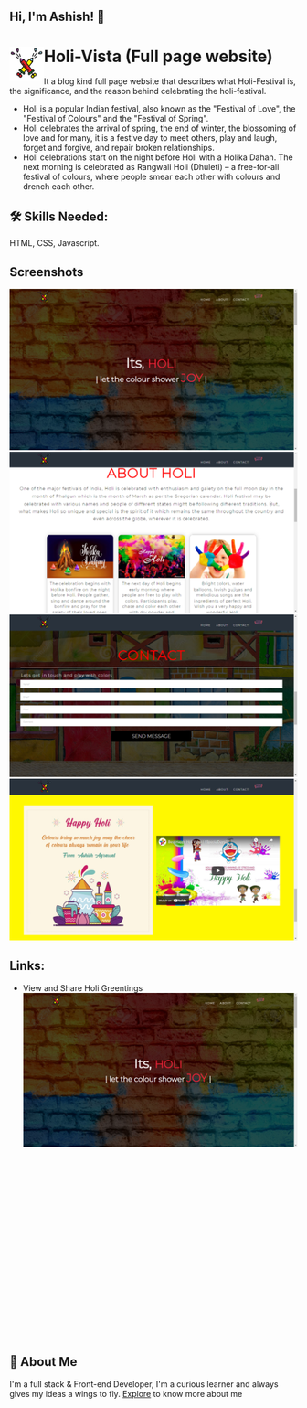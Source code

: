 
## Hi, I'm Ashish! 👋


# Holi-Vista (Full page website) <img src="./img/HoliLogo.png" align="left" width="60" height="60"/> 

It a blog kind full page website that describes what Holi-Festival is, the significance, and the reason behind celebrating
the holi-festival.
- Holi is a popular Indian festival, also known as the "Festival of Love", the "Festival of Colours" and the "Festival of Spring".
- Holi celebrates the arrival of spring, the end of winter, the blossoming of love and for many, it is a festive day to meet others, play and laugh, forget and forgive, and repair broken relationships.
- Holi celebrations start on the night before Holi with a Holika Dahan. The next morning is celebrated as Rangwali Holi (Dhuleti) – a free-for-all festival of colours, where people smear each other with colours and drench each other.


## 🛠 Skills Needed:
HTML, CSS, Javascript.

## Screenshots

![Home-Section](./ScreenShots/HomeSection.png)
![About-Section](./ScreenShots/AboutSection.png)
![Contact-Section](./ScreenShots/ContactSection.png)
![Greeting-Section](./ScreenShots/GreetingSection.png)

## Links:
- View and Share Holi Greentings
[![Watch the video](./ScreenShots/HomeSection.png)](https://www.youtube.com/embed/xAfE4mnQAe8?controls=0)
<iframe width="560" height="315" src="" title="YouTube video player" frameborder="0" allow="accelerometer; autoplay; clipboard-write; encrypted-media; gyroscope; picture-in-picture" allowfullscreen></iframe>

## 🚀 About Me
I'm a full stack & Front-end Developer, I'm a curious learner and always gives my ideas a wings to fly. <a href="https://github.com/Afirestriker">Explore</a> to know more about me
